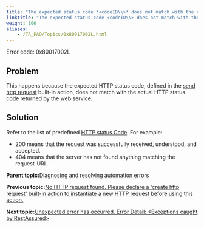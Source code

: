 ```yaml
--- 
title: "The expected status code *<codeID\\>* does not match with the returned code *<codeID\\>*."
linktitle: "The expected status code <codeID\\> does not match with the returned code <codeID\\>."
weight: 106
aliases: 
    - /TA_FAQ/Topics/0x80017002L.html
---
```


Error code: 0x80017002L

## Problem

This happens because the expected HTTP status code, defined in the [send http request](/TA_Automation/Topics/bia_send_http_request.html) built-in action, does not match with the actual HTTP status code returned by the web service.

## Solution

Refer to the list of predefined [HTTP status Code](https://www.w3.org/Protocols/rfc2616/rfc2616-sec10.html) .For example:

-   200 means that the request was successfully received, understood, and accepted.
-   404 means that the server has not found anything matching the request-URI.

**Parent topic:**[Diagnosing and resolving automation errors](/TA_FAQ/Topics/faq.automation_error.html)

**Previous topic:**[No HTTP request found. Please declare a 'create http request' built-in action to instantiate a new HTTP request before using this action.](/TA_FAQ/Topics/0x80017001L.html)

**Next topic:**[Unexpected error has occurred. Error Detail: <Exceptions caught by RestAssured\>](/TA_FAQ/Topics/0x80017003L.html)

